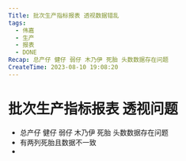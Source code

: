 ```yaml
---
Title: 批次生产指标报表 透视数据错乱
tags:
  - 伟嘉
  - 生产
  - 报表
  - DONE
Recap: 总产仔 健仔 弱仔 木乃伊 死胎 头数数据存在问题
CreateTime: 2023-08-10 19:08:20
---
```

# 批次生产指标报表 透视问题

- 总产仔 健仔 弱仔 木乃伊 死胎 头数数据存在问题
- 有两列死胎且数据不一致
- 